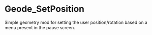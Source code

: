 # Geode_SetPosition
Simple geometry mod for setting the user position/rotation based on a menu present in the pause screen.
